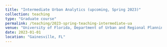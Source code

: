 ```yaml
---
title: "Intermediate Urban Analytics (upcoming, Spring 2023)"
collection: teaching
type: "Graduate course"
permalink: /teaching/2023-spring-teaching-intermediate-ua
venue: "University of Florida, Department of Urban and Regional Planning"
date: 2023-01-01
location: "Gainesville, FL"
---
```

